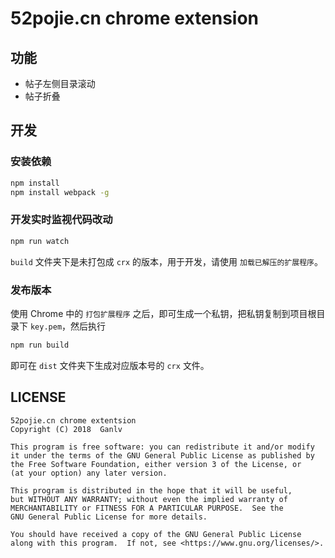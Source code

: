 # 52pojie.cn chrome extension

## 功能

* 帖子左侧目录滚动
* 帖子折叠

## 开发

### 安装依赖

```bash
npm install
npm install webpack -g
```

### 开发实时监视代码改动

```bash
npm run watch
```

`build` 文件夹下是未打包成 `crx` 的版本，用于开发，请使用 `加载已解压的扩展程序`。

### 发布版本

使用 Chrome 中的 `打包扩展程序` 之后，即可生成一个私钥，把私钥复制到项目根目录下 `key.pem`，然后执行

```bash
npm run build
```

即可在 `dist` 文件夹下生成对应版本号的 `crx` 文件。

## LICENSE

    52pojie.cn chrome extentsion
    Copyright (C) 2018  Ganlv

    This program is free software: you can redistribute it and/or modify
    it under the terms of the GNU General Public License as published by
    the Free Software Foundation, either version 3 of the License, or
    (at your option) any later version.

    This program is distributed in the hope that it will be useful,
    but WITHOUT ANY WARRANTY; without even the implied warranty of
    MERCHANTABILITY or FITNESS FOR A PARTICULAR PURPOSE.  See the
    GNU General Public License for more details.

    You should have received a copy of the GNU General Public License
    along with this program.  If not, see <https://www.gnu.org/licenses/>.
